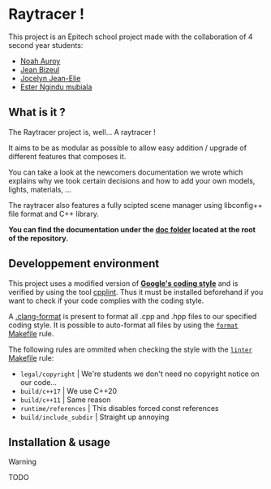 # Raytracer !

This project is an Epitech school project made with the collaboration of 4 second year students:

- [Noah Auroy](https://github.com/ChifuyuOnWish)
- [Jean Bizeul](https://github.com/JeanBizeul)
- [Jocelyn Jean-Elie](https://github.com/Jocelyn-JE)
- [Ester Ngindu mubiala](https://github.com/MsteR7)

## What is it ?

The Raytracer project is, well... A raytracer !

It aims to be as modular as possible to allow easy addition / upgrade of different features that composes it.

You can take a look at the newcomers documentation we wrote which explains why we took certain decisions and how to add your own models, lights, materials, ...

The raytracer also features a fully scipted scene manager using libconfig++ file format and C++ library.

**You can find the documentation under the [doc folder](<doc/How to read.md>) located at the root of the repository.**

## Developpement environment

This project uses a modified version of [**Google's coding style**](https://google.github.io/styleguide/cppguide.html) and is verified by using the tool [cpplint](https://github.com/cpplint/cpplint). Thus it must be installed beforehand if you want to check if your code complies with the coding style.

A [.clang-format](https://clang.llvm.org/docs/ClangFormat.html) is present to format all .cpp and .hpp files to our specified coding style. It is possible to auto-format all files by using the [`format` Makefile](Makefile#L75) rule.

The following rules are ommited when checking the style with the  [`linter` Makefile](Makefile#L72) rule:

- `legal/copyright` | We're students we don't need no copyright notice on our code...
- `build/c++17` | We use C++20
- `build/c++11` | Same reason
- `runtime/references` | This disables forced const references
- `build/include_subdir` | Straight up annoying

## Installation & usage

> [!WARNING]  
> TODO

